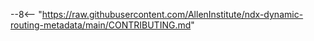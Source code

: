 --8<-- "https://raw.githubusercontent.com/AllenInstitute/ndx-dynamic-routing-metadata/main/CONTRIBUTING.md"
